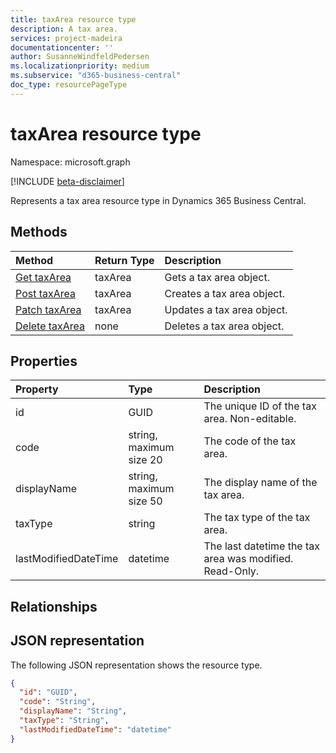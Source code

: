 ```yaml
---
title: taxArea resource type
description: A tax area.
services: project-madeira
documentationcenter: ''
author: SusanneWindfeldPedersen
ms.localizationpriority: medium
ms.subservice: "d365-business-central"
doc_type: resourcePageType
---
```


# taxArea resource type

Namespace: microsoft.graph

[!INCLUDE [beta-disclaimer](../../includes/beta-disclaimer.md)]

Represents a tax area resource type in Dynamics 365 Business Central.

## Methods
| Method       | Return Type  |Description|
|:---------------|:--------|:----------|
|[Get taxArea](../api/dynamics-taxarea-get.md)|taxArea|Gets a tax area object.|
|[Post taxArea](../api/dynamics-create-taxarea.md)|taxArea|Creates a tax area object.|
|[Patch taxArea](../api/dynamics-taxarea-update.md)|taxArea|Updates a tax area object.|
|[Delete taxArea](../api/dynamics-taxarea-delete.md)|none|Deletes a tax area object.|

## Properties
| Property	   | Type	|Description|
|:---------------|:--------|:----------|
|id|GUID|The unique ID of the tax area. Non-editable.|
|code|string, maximum size 20| The code of the tax area.|
|displayName|string, maximum size 50| The display name of the tax area.|
|taxType|string|The tax type of the tax area.|
|lastModifiedDateTime|datetime|The last datetime the tax area was modified. Read-Only.|

## Relationships

## JSON representation

The following JSON representation shows the resource type.


```json
{
  "id": "GUID",
  "code": "String",
  "displayName": "String",
  "taxType": "String",
  "lastModifiedDateTime": "datetime"
}
```




